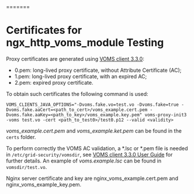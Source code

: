 =======
# Certificates for ngx\_http\_voms\_module Testing 

Proxy certificates are generated using [VOMS client 3.3.0](http://italiangrid.github.io/voms/documentation/voms-clients-guide/3.0.3/):

 * 0.pem: long-lived proxy certificate, without Attribute Certificate (AC);
 * 1.pem: long-lived proxy certificate, with an expired AC;
 * 2.pem: expired proxy certificate.

To obtain such certificates the following command is used:

	VOMS_CLIENTS_JAVA_OPTIONS="-Dvoms.fake.vo=test.vo -Dvoms.fake=true -Dvoms.fake.aaCert=<path_to_cert>/voms_example.cert.pem -Dvoms.fake.aaKey=<path_to_key>/voms_example.key.pem" voms-proxy-init3 -voms test.vo -cert <path_to_test0>/test0.p12 --valid <validity>

*voms\_example.cert.pem* and *voms\_example.ket.pem* can be found in the `certs` folder. 

To perform correctly the VOMS AC validation, a \*.lsc or \*.pem file is needed in `/etc/grid-security/vomsdir`, see [VOMS client 3.3.0 User Guide](http://italiangrid.github.io/voms/documentation/voms-clients-guide/3.0.3/) for further details. An example of *voms.example.lsc* can be found in `vomsdir/test.vo`.

Nginx server certificate and key  are nginx\_voms\_example.cert.pem and nginx\_voms\_example\_key.pem.
